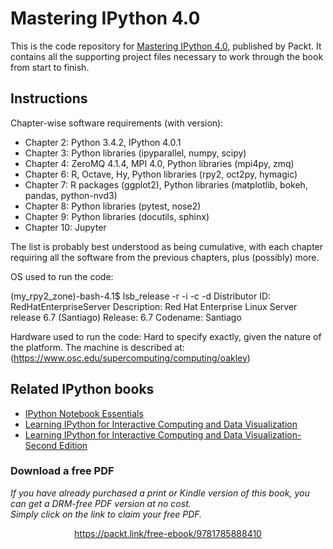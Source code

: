 # Mastering IPython 4.0

This is the code repository for [Mastering IPython 4.0](https://www.packtpub.com/big-data-and-business-intelligence/mastering-ipython-40?utm_source=github&utm_medium=repository&utm_campaign=9781785888410), published by Packt. It contains all the supporting project files necessary to work through the book from start to finish.

## Instructions
Chapter-wise software requirements (with version):

* Chapter 2: Python 3.4.2, IPython 4.0.1
* Chapter 3: Python libraries (ipyparallel, numpy, scipy)
* Chapter 4: ZeroMQ 4.1.4, MPI 4.0, Python libraries (mpi4py, zmq)
* Chapter 6: R, Octave, Hy, Python libraries (rpy2, oct2py, hymagic)
* Chapter 7: R packages (ggplot2), Python libraries (matplotlib, bokeh, pandas, python-nvd3)
* Chapter 8: Python libraries (pytest, nose2)
* Chapter 9: Python libraries (docutils, sphinx)
* Chapter 10: Jupyter

The list is probably best understood as being cumulative, with each chapter requiring all the software from the previous chapters, plus (possibly) more.

OS used to run the code:

(my_rpy2_zone)-bash-4.1$ lsb_release -r -i -c -d
Distributor ID: RedHatEnterpriseServer
Description:    Red Hat Enterprise Linux Server release 6.7 (Santiago)
Release:        6.7
Codename:       Santiago

Hardware used to run the code: 
Hard to specify exactly, given the nature of the platform.  The machine is described at: (https://www.osc.edu/supercomputing/computing/oakley)

## Related IPython books

* [IPython Notebook Essentials](https://www.packtpub.com/big-data-and-business-intelligence/ipython-notebook-essentials?utm_source=github&utm_medium=repository&utm_campaign=9781783988341)
* [Learning IPython for Interactive Computing and Data Visualization](https://www.packtpub.com/big-data-and-business-intelligence/learning-ipython-interactive-computing-and-data-visualization?utm_source=github&utm_medium=repository&utm_campaign=9781782169932)
* [Learning IPython for Interactive Computing and Data Visualization-Second Edition](https://www.packtpub.com/big-data-and-business-intelligence/learning-ipython-interactive-computing-and-data-visualization-sec?utm_source=github&utm_medium=repository&utm_campaign=9781783986989)


### Download a free PDF

 <i>If you have already purchased a print or Kindle version of this book, you can get a DRM-free PDF version at no cost.<br>Simply click on the link to claim your free PDF.</i>
<p align="center"> <a href="https://packt.link/free-ebook/9781785888410">https://packt.link/free-ebook/9781785888410 </a> </p>
